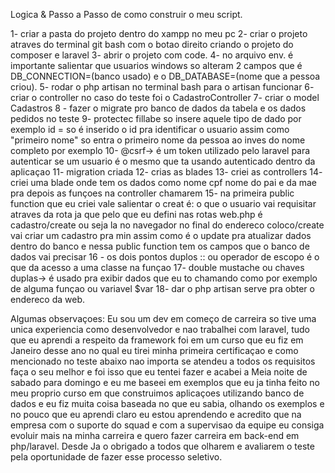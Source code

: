 Logica & Passo a Passo de como construir o meu script.

1- criar a pasta do projeto dentro do xampp no meu pc
2- criar o projeto atraves do terminal git bash com o botao direito criando o projeto do composer e laravel
3- abrir o projeto com code.
4- no arquivo env. é importante salientar que usuarios windows so alteram 2 campos que é DB_CONNECTION=(banco usado)
e o DB_DATABASE=(nome que a pessoa criou).
5- rodar o php artisan no terminal bash para o artisan funcionar
6- criar o controller no caso do teste foi o CadastroController
7- criar o model Cadastros
8 - fazer o migrate pro banco de dados da tabela e os dados pedidos no teste
9- protectec fillabe so insere aquele tipo de dado por exemplo id =  so é inserido o id pra identificar o usuario assim como "primeiro nome" so entra o primeiro nome da pessoa ao inves do nome completo por exemplo
10- @csrf-> é um token utilizado pelo laravel para autenticar se um usuario é o mesmo que ta usando autenticado dentro da aplicaçao
11- migration criada
12- crias as blades 
13- criei as controllers
14- criei uma blade onde tem os dados como nome cpf nome do pai e da mae pra depois as funçoes na controller chamarem
15- na primeira public function que eu criei vale salientar o creat é: o que o usuario vai requisitar atraves da rota ja que pelo que eu defini nas rotas web.php é cadastro/create ou seja la no navegador no final do endereco coloco/create vai criar um cadastro pra min assim como é o update pra atualizar dados dentro do banco
e nessa public function tem os campos que o banco de dados vai precisar 
16 - os dois pontos duplos :: ou operador de escopo é o que da acesso a uma classe na funçao
17- double mustache ou chaves duplas-> é usado pra exibir dados que eu to chamando como por exemplo de alguma funçao ou variavel $var
18- dar o php artisan serve pra obter o endereco da web.

Algumas observaçoes:
Eu sou um dev em começo de carreira so tive uma unica experiencia como desenvolvedor e nao trabalhei com laravel, tudo que eu aprendi a respeito da framework foi em um curso que eu fiz em Janeiro desse ano no qual eu tirei minha primeira certificaçao e como mencionado no teste abaixo nao importa se atendeu a todos os requisitos faça o seu melhor e foi isso que eu tentei fazer e acabei a Meia noite de sabado para domingo e eu me baseei em exemplos que eu ja tinha feito no meu proprio curso em que construimos aplicaçoes utilizando banco de dados e eu fiz muita coisa baseada no que eu sabia, olhando os exemplos e no pouco que eu aprendi claro eu estou aprendendo e acredito que na empresa com o suporte do squad e com a supervisao da equipe eu consiga evoluir mais na minha carreira e quero fazer carreira em back-end em php/laravel.
Desde Ja o obrigado a todos que olharem e avaliarem o teste pela oportunidade de fazer esse processo seletivo.
